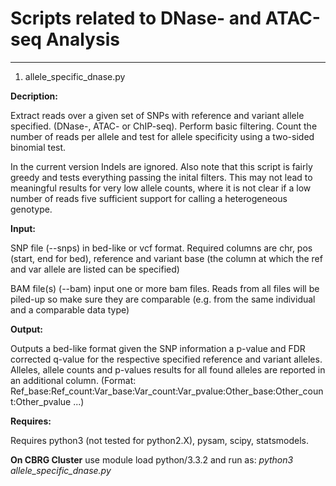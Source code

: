 # Scripts related to DNase- and ATAC-seq Analysis

--------------------------------------------------------------------------------

1. allele_specific_dnase.py

  **Decription:**

  Extract reads over a given set of SNPs with reference and variant allele specified.
  (DNase-, ATAC- or ChIP-seq). Perform basic filtering. Count the number of reads per allele and test for
  allele specificity using a two-sided binomial test.

  In the current version Indels are ignored. Also note that this script is fairly greedy and tests everything passing the inital filters. This may not lead to meaningful results for very low allele counts, where it is not clear if a low number of reads five sufficient support for calling a heterogeneous genotype.

  **Input:**

  SNP file (--snps) in bed-like or vcf format. Required columns are chr, pos (start, end for bed), reference and variant base (the column at which the ref and var allele are listed can be specified)

  BAM file(s) (--bam) input one or more bam files. Reads from all files will be piled-up so make sure they are comparable (e.g. from the same individual and a comparable data type)

  **Output:**

  Outputs a bed-like format given the SNP information a p-value and FDR corrected q-value for the respective specified reference and variant alleles. Alleles, allele counts and p-values results for all found alleles are reported in an additional column. (Format: Ref_base:Ref_count:Var_base:Var_count:Var_pvalue:Other_base:Other_count:Other_pvalue ...)

  **Requires:**

  Requires python3 (not tested for python2.X), pysam, scipy, statsmodels.

  **On CBRG Cluster** use module load python/3.3.2 and run as: *python3 allele_specific_dnase.py*
